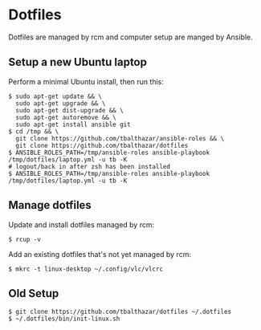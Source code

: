 # Dotfiles

Dotfiles are managed by rcm and computer setup are manged by Ansible.

## Setup a new Ubuntu laptop

Perform a minimal Ubuntu install, then run this:

```
$ sudo apt-get update && \
  sudo apt-get upgrade && \
  sudo apt-get dist-upgrade && \
  sudo apt-get autoremove && \
  sudo apt-get install ansible git
$ cd /tmp && \
  git clone https://github.com/tbalthazar/ansible-roles && \
  git clone https://github.com/tbalthazar/dotfiles
$ ANSIBLE_ROLES_PATH=/tmp/ansible-roles ansible-playbook /tmp/dotfiles/laptop.yml -u tb -K
# logout/back in after zsh has been installed
$ ANSIBLE_ROLES_PATH=/tmp/ansible-roles ansible-playbook /tmp/dotfiles/laptop.yml -u tb -K
```


## Manage dotfiles

Update and install dotfiles managed by rcm:

```
$ rcup -v
```

Add an existing dotfiles that's not yet managed by rcm:

```
$ mkrc -t linux-desktop ~/.config/vlc/vlcrc
```

## Old Setup

```
$ git clone https://github.com/tbalthazar/dotfiles ~/.dotfiles
$ ~/.dotfiles/bin/init-linux.sh
```

